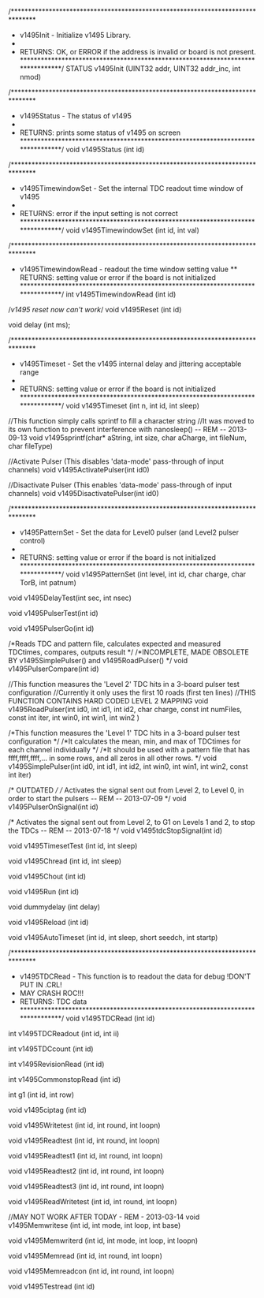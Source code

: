 /*******************************************************************************
* v1495Init - Initialize v1495 Library. 
*
* RETURNS: OK, or ERROR if the address is invalid or board is not present.
********************************************************************************/
STATUS v1495Init (UINT32 addr, UINT32 addr_inc, int nmod)

/*******************************************************************************
* v1495Status - The status of v1495
*
* RETURNS: prints some status of v1495 on screen
********************************************************************************/
void v1495Status (int id)

/*******************************************************************************
* v1495TimewindowSet - Set the internal TDC readout time window of v1495
*
* RETURNS: error if the input setting is not correct
********************************************************************************/
void v1495TimewindowSet (int id, int val)

/*******************************************************************************
* v1495TimewindowRead - readout the time window setting value
** RETURNS: setting value or error if the board is not initialized
********************************************************************************/
int v1495TimewindowRead (int id)

/*v1495 reset now can't work*/
void v1495Reset (int id)

void delay (int ms);

/*******************************************************************************
* v1495Timeset - Set the v1495 internal delay and jittering acceptable range
*
* RETURNS: setting value or error if the board is not initialized
********************************************************************************/
void v1495Timeset (int n, int id, int sleep)

//This function simply calls sprintf to fill a character string
//It was moved to its own function to prevent interference with nanosleep() -- REM -- 2013-09-13
void v1495sprintf(char* aString, int size, char aCharge, int fileNum, char fileType)

//Activate Pulser (This disables 'data-mode' pass-through of input channels)
void v1495ActivatePulser(int id0)

//Disactivate Pulser (This enables 'data-mode' pass-through of input channels)
void v1495DisactivatePulser(int id0)

/*******************************************************************************
* v1495PatternSet - Set the data for Level0 pulser (and Level2 pulser control)
*
* RETURNS: setting value or error if the board is not initialized
********************************************************************************/
void v1495PatternSet (int level, int id, char charge, char TorB, int patnum)

void v1495DelayTest(int sec, int nsec)

void v1495PulserTest(int id)

void v1495PulserGo(int id)

/*Reads TDC and pattern file, calculates expected and measured TDCtimes, compares, outputs result */
/*INCOMPLETE, MADE OBSOLETE BY v1495SimplePulser() and v1495RoadPulser() */
void v1495PulserCompare(int id)

//This function measures the 'Level 2' TDC hits in a 3-board pulser test configuration 
//Currently it only uses the first 10 roads (first ten lines) 
//THIS FUNCTION CONTAINS HARD CODED LEVEL 2 MAPPING
void v1495RoadPulser(int id0, int id1, int id2, char charge, const int numFiles, const int iter, int win0, int win1, int win2 )

/*This function measures the 'Level 1' TDC hits in a 3-board pulser test configuration */
/*It calculates the mean, min, and max of TDCtimes for each channel individually */
/*It should be used with a pattern file that has ffff,ffff,ffff,... in some rows, and all zeros in all other rows. */
void v1495SimplePulser(int id0, int id1, int id2, int win0, int win1, int win2, const int iter)

/* OUTDATED */
/* Activates the signal sent out from Level 2, to Level 0, in order to start the pulsers -- REM -- 2013-07-09 */
void v1495PulserOnSignal(int id)

/* Activates the signal sent out from Level 2, to G1 on Levels 1 and 2, to stop the TDCs -- REM -- 2013-07-18 */
void v1495tdcStopSignal(int id)

void v1495TimesetTest (int id, int sleep)

void v1495Chread (int id, int sleep)

void v1495Chout (int id)

void v1495Run (int id)

void dummydelay (int delay)

void v1495Reload (int id)

void v1495AutoTimeset (int id, int sleep, short seedch, int startp)

/*******************************************************************************
* v1495TDCRead - This function is to readout the data for debug !DON'T PUT IN .CRL!
* MAY CRASH ROC!!!
* RETURNS: TDC data
********************************************************************************/
void v1495TDCRead (int id)

int v1495TDCReadout (int id, int ii)

int v1495TDCcount (int id)

int v1495RevisionRead (int id)

int v1495CommonstopRead (int id)

int g1 (int id, int row)

void v1495ciptag (int id)

void v1495Writetest (int id, int round, int loopn)

void v1495Readtest (int id, int round, int loopn)

void v1495Readtest1 (int id, int round, int loopn)

void v1495Readtest2 (int id, int round, int loopn)

void v1495Readtest3 (int id, int round, int loopn)

void v1495ReadWritetest (int id, int round, int loopn)

//MAY NOT WORK AFTER TODAY - REM - 2013-03-14
void v1495Memwritese (int id, int mode, int loop, int base)

void v1495Memwriterd (int id, int mode, int loop, int loopn)

void v1495Memread (int id, int round, int loopn)

void v1495Memreadcon (int id, int round, int loopn)

void v1495Testread (int id)
